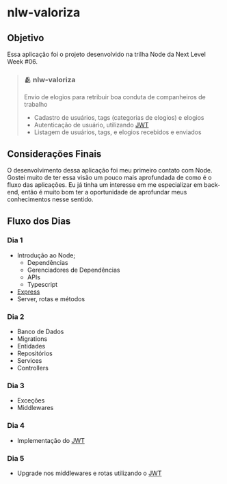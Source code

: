 # nlw-valoriza

## Objetivo
Essa aplicação foi o projeto desenvolvido na trilha Node da Next Level Week #06.

> ### 🫂 nlw-valoriza
> Envio de elogios para retribuir boa conduta de companheiros de trabalho
> - Cadastro de usuários, tags (categorias de elogios) e elogios
> - Autenticação de usuário, utilizando [JWT](https://jwt.io/)
> - Listagem de usuários, tags, e elogios recebidos e enviados

## Considerações Finais
O desenvolvimento dessa aplicação foi meu primeiro contato com Node. Gostei muito de ter essa visão um pouco mais aprofundada de como é o fluxo das aplicações. Eu já tinha um interesse em me especializar em back-end, então é muito bom ter a oportunidade de aprofundar meus conhecimentos nesse sentido.

## Fluxo dos Dias

### Dia 1
  - Introdução ao Node;
    - Dependências
    - Gerenciadores de Dependências
    - APIs
    - Typescript
  - [Express](https://expressjs.com/)
  - Server, rotas e métodos

### Dia 2
  - Banco de Dados
  - Migrations
  - Entidades
  - Repositórios
  - Services
  - Controllers

### Dia 3
  - Exceções
  - Middlewares

### Dia 4
  - Implementação do [JWT](https://jwt.io/)

### Dia 5
  - Upgrade nos middlewares e rotas utilizando o [JWT](https://jwt.io/)